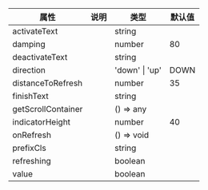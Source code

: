 属性 | 说明 | 类型 | 默认值 
------ | ------ | ------ | ---
activateText||string|
damping||number|80
deactivateText||string|
direction||'down' \| 'up'|DOWN
distanceToRefresh||number|35
finishText||string|
getScrollContainer||() => any|
indicatorHeight||number|40
onRefresh||() => void|
prefixCls||string|
refreshing||boolean|
value||boolean|